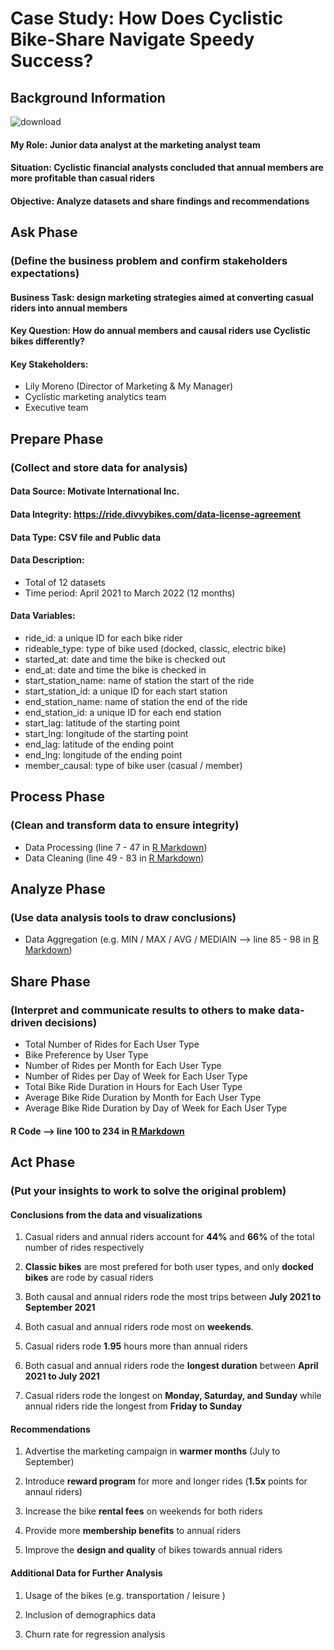# Case Study: How Does Cyclistic Bike-Share Navigate Speedy Success?

## Background Information

![download](https://user-images.githubusercontent.com/117702329/209886711-f6763dfc-d0fd-47a6-843b-81c10cf8021a.png)

####  My Role: Junior data analyst at the marketing analyst team

####  Situation: Cyclistic financial analysts concluded that annual members are more profitable than casual riders

####  Objective: Analyze datasets and share findings and recommendations

## Ask Phase

### (Define the business problem and confirm stakeholders expectations)

#### Business Task: design marketing strategies aimed at converting casual riders into annual members

#### Key Question: How do annual members and causal riders use Cyclistic bikes differently?

#### Key Stakeholders:
   * Lily Moreno (Director of Marketing & My Manager)
   *  Cyclistic marketing analytics team
   *  Executive team

## Prepare Phase 

### (Collect and store data for analysis)

#### Data Source: Motivate International Inc. 

#### Data Integrity: https://ride.divvybikes.com/data-license-agreement

#### Data Type: CSV file and Public data

#### Data Description:
   - Total of 12 datasets
   - Time period: April 2021 to March 2022 (12 months)
  
#### Data Variables:
   - ride_id: a unique ID for each bike rider
   - rideable_type: type of bike used (docked, classic, electric bike)
   - started_at: date and time the bike is checked out
   - end_at: date and time the bike is checked in
   - start_station_name: name of station the start of the ride
   - start_station_id: a unique ID for each start station
   - end_station_name: name of station the end of the ride
   - end_station_id: a unique ID for each end station
   - start_lag: latitude of the starting point
   - start_lng: longitude of the starting point
   - end_lag: latitude of the ending point
   - end_lng: longitude of the ending point
   - member_causal: type of bike user (casual / member)

## Process Phase

### (Clean and transform data to ensure integrity)

- Data Processing (line 7 - 47 in [R Markdown](https://github.com/harris-wan-analyst/cyclistic_bike_share_analysis/blob/main/cyclistic_bike_share_analysis.Rmd))
- Data Cleaning (line 49 - 83 in [R Markdown](https://github.com/harris-wan-analyst/cyclistic_bike_share_analysis/blob/main/cyclistic_bike_share_analysis.Rmd))

## Analyze Phase

### (Use data analysis tools to draw conclusions)

- Data Aggregation (e.g. MIN / MAX / AVG / MEDIAIN --> line 85 - 98 in [R Markdown](https://github.com/harris-wan-analyst/cyclistic_bike_share_analysis/blob/main/cyclistic_bike_share_analysis.Rmd))

## Share Phase

### (Interpret and communicate results to others to make data-driven decisions)

- Total Number of Rides for Each User Type
- Bike Preference by User Type
- Number of Rides per Month for Each User Type
- Number of Rides per Day of Week for Each User Type
- Total Bike Ride Duration in Hours for Each User Type
- Average Bike Ride Duration by Month for Each User Type
- Average Bike Ride Duration by Day of Week for Each User Type

#### R Code --> line 100 to 234 in [R Markdown](https://github.com/harris-wan-analyst/cyclistic_bike_share_analysis/blob/main/cyclistic_bike_share_analysis.Rmd)

## Act Phase

### (Put your insights to work to solve the original problem)

#### Conclusions from the data and visualizations

1.  Casual riders and annual riders account for **44%** and **66%** of the total number of rides respectively

2.  **Classic bikes** are most prefered for both user types, and only **docked bikes** are rode by casual riders

3.  Both causal and annual riders rode the most trips between **July 2021 to September 2021**

4.  Both casual and annual riders rode most on **weekends**.

5.  Casual riders rode **1.95** hours more than annual riders

6.  Both casual and annual riders rode the **longest duration** between **April 2021 to July 2021**
  
7.  Casual riders rode the longest on **Monday, Saturday, and Sunday** while annual riders ride the longest from **Friday to Sunday**

#### Recommendations

1. Advertise the marketing campaign in **warmer months** (July to September)

2. Introduce **reward program** for more and longer rides (**1.5x** points for annaul riders)
 
3. Increase the bike **rental fees** on weekends for both riders 

4. Provide more **membership benefits** to annual riders

5. Improve the **design and quality** of bikes towards annual riders 

#### Additional Data for Further Analysis

1. Usage of the bikes (e.g. transportation / leisure )

2. Inclusion of demographics data

4. Churn rate for regression analysis 
